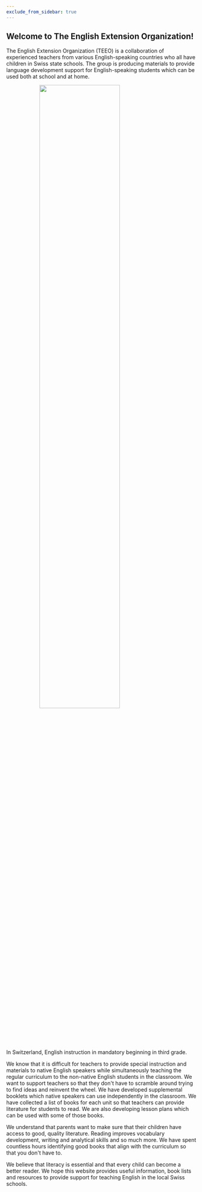 ```yaml
---
exclude_from_sidebar: true
---
```


## Welcome to The English Extension Organization! 


The English Extension Organization (TEEO) is a collaboration of experienced teachers from various English-speaking countries who all have children in Swiss state schools. The group is producing materials to provide language development support for English-speaking students which can be used both at school and at home.  

<img src="https://i.imgur.com/msRysTK.png" width="65%" style="display:block;margin-left:auto;margin-right:auto;"/>

In Switzerland, English instruction in mandatory beginning in third grade.  

We know that it is difficult for teachers to provide special instruction and materials to native English speakers while simultaneously teaching the regular curriculum to the non-native English students in the classroom.  We want to support  teachers so that they don't have to scramble around trying to find ideas and reinvent the wheel.  We have developed supplemental booklets which native speakers can use independently in the classroom.  We have collected a list of books for each unit so that teachers can provide literature for students to read.  We are also developing lesson plans which can be used with some of those books. 

We understand that parents want to make sure that their children have access to good, quality literature.  Reading improves vocabulary development, writing and analytical skills and so much more.  We have spent countless hours identifying good books that align with the curriculum so that you don't have to.  

We believe that literacy is essential and that every child can become a better reader.  We hope this website provides useful information, book lists and resources to provide support for teaching English in the local Swiss schools.  

<!--stackedit_data:
eyJoaXN0b3J5IjpbLTIwMzQzMDE1NjksLTEwODUwNjM2OTgsLT
E2MjQ3NDYyNzAsLTEwNTMzOTc0MDEsLTE2MjQ3NDYyNzAsNzMw
NTI4ODI4LC05NTM4NTQyNzUsLTk1Mzg1NDI3NSwtMjkzODA1Nj
AwLDE0NzU0Njk1MDgsLTE3Njc2NDc4MjgsLTExNzA3MDM1NjZd
fQ==
-->